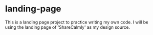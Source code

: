 # landing-page
This is a landing page project to practice writing my own code. I will be using the landing page of 'ShareCalmly' as my design source.
